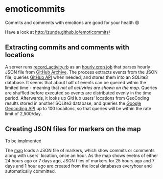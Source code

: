 emoticommits
============

Commits and comments with emotions are good for your health :smile:

Have a look at http://zunda.github.io/emoticommits/

Extracting commits and comments with locations
----------------------------------------------
A server runs [record_activity.rb](bin/record_activity.rb) as an [hourly cron job](etc/crontab) that parses hourly JSON file from [GitHub Archive](http://www.githubarchive.org). The process extracts events from the JSON file, queries [GitHub API](http://developer.github.com/) when needed, and stores them into an SQLite3 database. It seems that about half of events can be queired within the limited time - meaning that *not all activiries are shown on the map*. Queries are shuffled before executed so events are distributed evenly in the time period. Afterwards, it looks up GitHub users' locations from GeoCoding results stored in another SQLite3 database, and queries the [Google Geocoding API](https://developers.google.com/maps/documentation/geocoding/) up to 100 locaitons, so that queries will be within the rate limit of 2,500/day.

Creating JSON files for markers on the map
------------------------------------------
To be implmented

The [map](http://zunda.github.io/emoticommits/) loads a JSON file of markers, which show commits or comments along with users' location, once an hour. As the map shows evetns of either 24 hours ago or 7 days ago, JSON files of markers for 25 hours ago and 7 days and 1 hour ago are created from the local databases everyhour and automatically committed.
